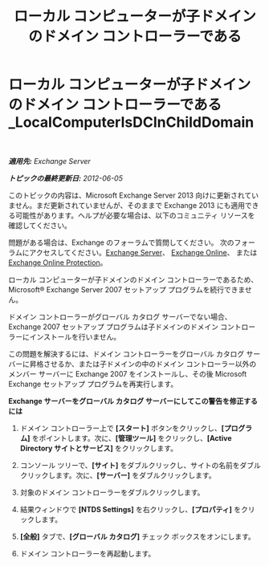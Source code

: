 ﻿---
title: 'ローカル コンピューターが子ドメインのドメイン コントローラーである'
TOCTitle: ローカル コンピューターが子ドメインのドメイン コントローラーである_LocalComputerIsDCInChildDomain
ms:assetid: 7db1dcc0-d953-41b8-b081-2a47a70950c4
ms:mtpsurl: https://technet.microsoft.com/ja-jp/library/ms.exch.setupreadiness.localcomputerisdcinchilddomain(v=EXCHG.150)
ms:contentKeyID: 48269705
ms.date: 04/24/2018
mtps_version: v=EXCHG.150
ms.translationtype: HT
---

# ローカル コンピューターが子ドメインのドメイン コントローラーである\_LocalComputerIsDCInChildDomain

 

_**適用先:** Exchange Server_

_**トピックの最終更新日:** 2012-06-05_

このトピックの内容は、Microsoft Exchange Server 2013 向けに更新されていません。まだ更新されていませんが、そのままで Exchange 2013 にも適用できる可能性があります。ヘルプが必要な場合は、以下のコミュニティ リソースを確認してください。

問題がある場合は、Exchange のフォーラムで質問してください。 次のフォーラムにアクセスしてください。[Exchange Server](https://go.microsoft.com/fwlink/p/?linkid=60612)、 [Exchange Online](https://go.microsoft.com/fwlink/p/?linkid=267542)、 または [Exchange Online Protection](https://go.microsoft.com/fwlink/p/?linkid=285351)。

ローカル コンピューターが子ドメインのドメイン コントローラーであるため、Microsoft® Exchange Server 2007 セットアップ プログラムを続行できません。

ドメイン コントローラーがグローバル カタログ サーバーでない場合、Exchange 2007 セットアップ プログラムは子ドメインのドメイン コントローラーにインストールを行いません。

この問題を解決するには、ドメイン コントローラーをグローバル カタログ サーバーに昇格させるか、または子ドメインの中のドメイン コントローラー以外のメンバー サーバーに Exchange 2007 をインストールし、その後 Microsoft Exchange セットアップ プログラムを再実行します。

**Exchange サーバーをグローバル カタログ サーバーにしてこの警告を修正するには**

1.  ドメイン コントローラー上で **\[スタート\]** ボタンをクリックし、**\[プログラム\]** をポイントします。次に、**\[管理ツール\]** をクリックし、**\[Active Directory サイトとサービス\]** をクリックします。

2.  コンソール ツリーで、**\[サイト\]** をダブルクリックし、サイトの名前をダブルクリックします。次に、**\[サーバー\]** をダブルクリックします。

3.  対象のドメイン コントローラーをダブルクリックします。

4.  結果ウィンドウで **\[NTDS Settings\]** を右クリックし、**\[プロパティ\]** をクリックします。

5.  **\[全般\]** タブで、**\[グローバル カタログ\]** チェック ボックスをオンにします。

6.  ドメイン コントローラーを再起動します。

